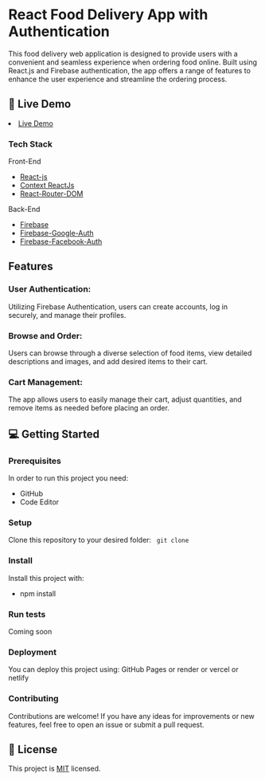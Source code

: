 # React Food Delivery App with Authentication

This food delivery web application is designed to provide users with a convenient and seamless experience when ordering food online. Built using React.js and Firebase authentication, the app offers a range of features to enhance the user experience and streamline the ordering process.

## 🚀 Live Demo <a name="live-demo"></a>
<li><a href="food-delivery-website-git-main-aatif-pothawales-projects.vercel.app">Live Demo</a></li>


### Tech Stack <a name="tech-stack"></a>

  <summary>Front-End</summary>
  <ul>
    <li><a href="https://reactjs.org/">React-js</a></li>
    <li><a href="https://legacy.reactjs.org/docs/context.html">Context ReactJs</a></li>
     <li><a href="https://reactrouter.com/en/main">React-Router-DOM</a></li>
  </ul>
  <summary>Back-End</summary>
  <ul>
    <li><a href="https://firebase.google.com/docs">Firebase</a></li>
    <li><a href="https://firebase.google.com/docs/auth/web/google-signin">Firebase-Google-Auth</a></li>
    <li><a href="https://firebase.google.com/docs/auth/web/facebook-login">Firebase-Facebook-Auth</a></li>
  </ul>

## Features
<h3>User Authentication:</h3>
<p>Utilizing Firebase Authentication, users can create accounts, log in securely, and manage their profiles.</p>

<h3>Browse and Order:</h3>
<p>Users can browse through a diverse selection of food items, view detailed descriptions and images, and add desired items to their cart.</p>

<h3>Cart Management:</h3>
<p>The app allows users to easily manage their cart, adjust quantities, and remove items as needed before placing an order.</p>

## 💻 Getting Started <a name="getting-started"></a>

### Prerequisites

In order to run this project you need:

* GitHub
* Code Editor

### Setup

Clone this repository to your desired folder:
<code>
  git clone 
</code>


### Install

Install this project with:

* npm install


### Run tests

Coming soon

### Deployment <a name="deployment"></a>

You can deploy this project using: GitHub Pages or render or vercel or netlify


### Contributing

Contributions are welcome! If you have any ideas for improvements or new features, feel free to open an issue or submit a pull request.

## 📝 License <a name="license"></a>

This project is [MIT](./LICENSE) licensed.
